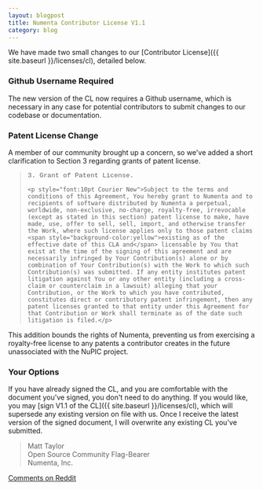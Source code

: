 ```yaml
---
layout: blogpost
title: Numenta Contributor License V1.1
category: blog
---
```


We have made two small changes to our [Contributor License]({{ site.baseurl }}/licenses/cl), detailed below.

### Github Username Required

The new version of the CL now requires a Github username, which is necessary in any case for potential contributors to submit changes to our codebase or documentation.

### Patent License Change

A member of our community brought up a concern, so we've added a short clarification to Section 3 regarding grants of patent license. 

<blockquote>
    <p style="font:10pt Courier New">3. Grant of Patent License.</p>

    <p style="font:10pt Courier New">Subject to the terms and conditions of this Agreement, You hereby grant to Numenta and to recipients of software distributed by Numenta a perpetual, worldwide, non-exclusive, no-charge, royalty-free, irrevocable (except as stated in this section) patent license to make, have made, use, offer to sell, sell, import, and otherwise transfer the Work, where such license applies only to those patent claims <span style="background-color:yellow">existing as of the effective date of this CLA and</span> licensable by You that exist at the time of the signing of this agreement and are necessarily infringed by Your Contribution(s) alone or by combination of Your Contribution(s) with the Work to which such Contribution(s) was submitted. If any entity institutes patent litigation against You or any other entity (including a cross-claim or counterclaim in a lawsuit) alleging that your Contribution, or the Work to which you have contributed, constitutes direct or contributory patent infringement, then any patent licenses granted to that entity under this Agreement for that Contribution or Work shall terminate as of the date such litigation is filed.</p>
</blockquote>

This addition bounds the rights of Numenta, preventing us from exercising a royalty-free license to any patents a contributor creates in the future unassociated with the NuPIC project. 

### Your Options

If you have already signed the CL, and you are comfortable with the document you've signed, you don't need to do anything. If you would like, you may [sign V1.1 of the CL]({{ site.baseurl }}/licenses/cl), which will supersede any existing version on file with us. Once I receive the latest version of the signed document, I will overwrite any existing CL you've submitted.

> Matt Taylor <br/>
> Open Source Community Flag-Bearer <br/>
> Numenta, Inc.

[Comments on Reddit](http://www.reddit.com/r/MachineLearning/comments/)